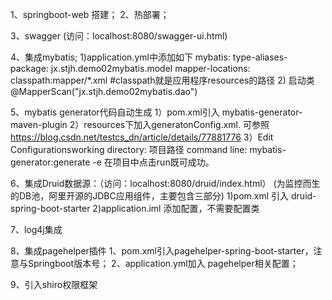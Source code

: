 1、springboot-web 搭建；
2、热部署；

3、swagger (访问：localhost:8080/swagger-ui.html)

4、集成mybatis;
   1)application.yml中添加如下
        mybatis:
          type-aliases-package: jx.stjh.demo02mybatis.model
          mapper-locations: classpath:mapper/*.xml  #classpath就是应用程序resources的路径
   2) 启动类 @MapperScan("jx.stjh.demo02mybatis.dao")
   
5、mybatis generator代码自动生成
  1）pom.xml引入 mybatis-generator-maven-plugin
  2）resources下加入generatonConfig.xml.
     可参照 https://blog.csdn.net/testcs_dn/article/details/77881776
  3）Edit Configurationsworking 
     directory: 项目路径
     command line: mybatis-generator:generate -e
     在项目中点击run既可成功。
     
6、集成Druid数据源：（访问：localhost:8080/druid/index.html）
   (为监控而生的DB池，阿里开源的JDBC应用组件，主要包含三部分)
   1)pom.xml 引入 druid-spring-boot-starter
   2)application.iml 添加配置，不需要配置类
   
7、log4j集成

8、集成pagehelper插件
  1、pom.xml引入pagehelper-spring-boot-starter，注意与Springboot版本号；
  2、application.yml加入 pagehelper相关配置；
  
9、引入shiro权限框架